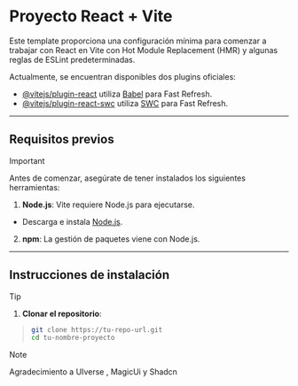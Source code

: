 # Proyecto React + Vite

Este template proporciona una configuración mínima para comenzar a trabajar con React en Vite con Hot Module Replacement (HMR) y algunas reglas de ESLint predeterminadas.

Actualmente, se encuentran disponibles dos plugins oficiales:

- [@vitejs/plugin-react](https://github.com/vitejs/vite-plugin-react/blob/main/packages/plugin-react/README.md) utiliza [Babel](https://babeljs.io/) para Fast Refresh.
- [@vitejs/plugin-react-swc](https://github.com/vitejs/vite-plugin-react-swc) utiliza [SWC](https://swc.rs/) para Fast Refresh.

---

## Requisitos previos
>[!IMPORTANT]
>Antes de comenzar, asegúrate de tener instalados los siguientes herramientas:
>1. **Node.js**: Vite requiere Node.js para ejecutarse.
>   - Descarga e instala [Node.js](https://nodejs.org/).
>2. **npm**: La gestión de paquetes viene con Node.js.

---

## Instrucciones de instalación
>[!TIP]
>1. **Clonar el repositorio**:

>   ```bash
>   git clone https://tu-repo-url.git
>   cd tu-nombre-proyecto

>[!NOTE]
>Agradecimiento a UIverse , MagicUi y Shadcn